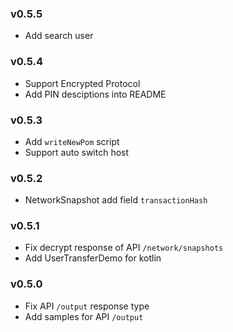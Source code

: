### v0.5.5
- Add search user

### v0.5.4
- Support Encrypted Protocol
- Add PIN desciptions into README

### v0.5.3
- Add `writeNewPom` script
- Support auto switch host

### v0.5.2
- NetworkSnapshot add field `transactionHash`

### v0.5.1
- Fix decrypt response of API `/network/snapshots`
- Add UserTransferDemo for kotlin

### v0.5.0
- Fix API `/output` response type
- Add samples for API `/output` 
